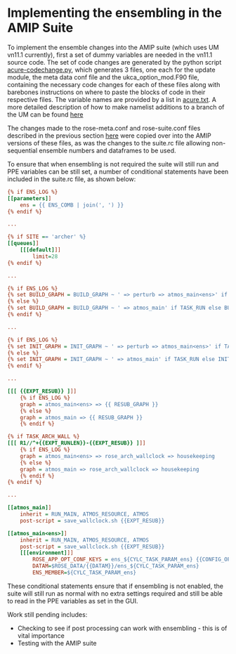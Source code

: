 # Implementing the ensembling in the AMIP Suite

To implement the ensemble changes into the AMIP suite (which uses UM vn11.1 currently), first a set of dummy variables are needed in the vn11.1 source code. The set of code changes are generated by the python script [acure-codechange.py](acure-codechange.py), which generates 3 files, one each for the update module, the meta data conf file and the ukca_option_mod.F90 file, containing the necessary code changes for each of these files along with barebones instructions on where to paste the blocks of code in their respective files. The variable names are provided by a list in [acure.txt](acure.txt). A more detailed description of how to make namelist additions to a branch of the UM can be found [here](http://www.ukca.ac.uk/wiki/index.php/UKCA_Chemistry_and_Aerosol_vn10.9_Tutorial_11)

The changes made to the rose-meta.conf and rose-suite.conf files described in the previous section [here](../Ensemble_Generation_2/Part3-Extend_to_dataframe.md) were copied over into the AMIP versions of these files, as was the changes to the suite.rc file allowing non-sequential ensemble numbers and dataframes to be used.

To ensure that when ensembling is not required the suite will still run and PPE variables can be still set, a number of conditional statements have been included in the suite.rc file, as shown below:

```ini
{% if ENS_LOG %}
[[parameters]]
    ens = {{ ENS_COMB | join(', ') }}
{% endif %}

...

{% if SITE == 'archer' %}
[[queues]]
    [[[default]]]
        limit=28
{% endif %}

...

{% if ENS_LOG %}
{% set BUILD_GRAPH = BUILD_GRAPH ~ ' => perturb => atmos_main<ens>' if TASK_RUN else BUILD_GRAPH %}
{% else %}
{% set BUILD_GRAPH = BUILD_GRAPH ~ ' => atmos_main' if TASK_RUN else BUILD_GRAPH %}
{% endif %}

...

{% if ENS_LOG %}
{% set INIT_GRAPH = INIT_GRAPH ~ ' => perturb => atmos_main<ens>' if TASK_RUN else INIT_GRAPH %}
{% else %}
{% set INIT_GRAPH = INIT_GRAPH ~ ' => atmos_main' if TASK_RUN else INIT_GRAPH %}
{% endif %}

...

[[[ {{EXPT_RESUB}} ]]]
    {% if ENS_LOG %}
    graph = atmos_main<ens> => {{ RESUB_GRAPH }}
    {% else %}
    graph = atmos_main => {{ RESUB_GRAPH }}
    {% endif %}

{% if TASK_ARCH_WALL %}
[[[ R1//^+{{EXPT_RUNLEN}}-{{EXPT_RESUB}} ]]]
    {% if ENS_LOG %}
    graph = atmos_main<ens> => rose_arch_wallclock => housekeeping
    {% else %}
    graph = atmos_main => rose_arch_wallclock => housekeeping
    {% endif %}
{% endif %}

...

[[atmos_main]]
    inherit = RUN_MAIN, ATMOS_RESOURCE, ATMOS
    post-script = save_wallclock.sh {{EXPT_RESUB}}

[[atmos_main<ens>]]
    inherit = RUN_MAIN, ATMOS_RESOURCE, ATMOS
    post-script = save_wallclock.sh {{EXPT_RESUB}}
    [[[environment]]]
        ROSE_APP_OPT_CONF_KEYS = ens_${CYLC_TASK_PARAM_ens} {{CONFIG_OPT}} {{BITCOMP_NRUN_OPT}}
        DATAM=$ROSE_DATA/{{DATAM}}/ens_${CYLC_TASK_PARAM_ens}
        ENS_MEMBER=${CYLC_TASK_PARAM_ens}

```

These conditional statements ensure that if ensembling is not enabled, the suite will still run as normal with no extra settings required and still be able to read in the PPE variables as set in the GUI.


Work still pending includes:
* Checking to see if post processing can work with ensembling - this is of vital importance
* Testing with the AMIP suite
